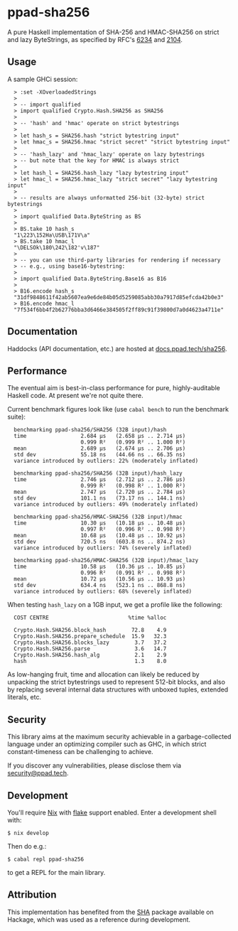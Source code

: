# ppad-sha256

A pure Haskell implementation of SHA-256 and HMAC-SHA256 on strict and
lazy ByteStrings, as specified by RFC's [6234][r6234] and [2104][r2104].

## Usage

A sample GHCi session:

```
  > :set -XOverloadedStrings
  >
  > -- import qualified
  > import qualified Crypto.Hash.SHA256 as SHA256
  >
  > -- 'hash' and 'hmac' operate on strict bytestrings
  >
  > let hash_s = SHA256.hash "strict bytestring input"
  > let hmac_s = SHA256.hmac "strict secret" "strict bytestring input"
  >
  > -- 'hash_lazy' and 'hmac_lazy' operate on lazy bytestrings
  > -- but note that the key for HMAC is always strict
  >
  > let hash_l = SHA256.hash_lazy "lazy bytestring input"
  > let hmac_l = SHA256.hmac_lazy "strict secret" "lazy bytestring input"
  >
  > -- results are always unformatted 256-bit (32-byte) strict bytestrings
  >
  > import qualified Data.ByteString as BS
  >
  > BS.take 10 hash_s
  "1\223\152Ha\USB\171V\a"
  > BS.take 10 hmac_l
  "\DELSOk\180\242\182'v\187"
  >
  > -- you can use third-party libraries for rendering if necessary
  > -- e.g., using base16-bytestring:
  >
  > import qualified Data.ByteString.Base16 as B16
  >
  > B16.encode hash_s
  "31df9848611f42ab5607ea9e6de84b05d5259085abb30a7917d85efcda42b0e3"
  > B16.encode hmac_l
  "7f534f6bb4f2b62776bba3d6466e384505f2ff89c91f39800d7a0d4623a4711e"
```

## Documentation

Haddocks (API documentation, etc.) are hosted at
[docs.ppad.tech/sha256][hadoc].

## Performance

The eventual aim is best-in-class performance for pure, highly-auditable
Haskell code. At present we're not quite there.

Current benchmark figures look like (use `cabal bench` to run the
benchmark suite):

```
  benchmarking ppad-sha256/SHA256 (32B input)/hash
  time                 2.684 μs   (2.658 μs .. 2.714 μs)
                       0.999 R²   (0.999 R² .. 1.000 R²)
  mean                 2.689 μs   (2.674 μs .. 2.706 μs)
  std dev              55.18 ns   (44.66 ns .. 66.35 ns)
  variance introduced by outliers: 22% (moderately inflated)

  benchmarking ppad-sha256/SHA256 (32B input)/hash_lazy
  time                 2.746 μs   (2.712 μs .. 2.786 μs)
                       0.999 R²   (0.998 R² .. 1.000 R²)
  mean                 2.747 μs   (2.720 μs .. 2.784 μs)
  std dev              101.1 ns   (73.17 ns .. 144.1 ns)
  variance introduced by outliers: 49% (moderately inflated)

  benchmarking ppad-sha256/HMAC-SHA256 (32B input)/hmac
  time                 10.30 μs   (10.18 μs .. 10.48 μs)
                       0.997 R²   (0.996 R² .. 0.998 R²)
  mean                 10.68 μs   (10.48 μs .. 10.92 μs)
  std dev              720.5 ns   (603.8 ns .. 874.2 ns)
  variance introduced by outliers: 74% (severely inflated)

  benchmarking ppad-sha256/HMAC-SHA256 (32B input)/hmac_lazy
  time                 10.58 μs   (10.36 μs .. 10.85 μs)
                       0.996 R²   (0.991 R² .. 0.998 R²)
  mean                 10.72 μs   (10.56 μs .. 10.93 μs)
  std dev              634.4 ns   (523.1 ns .. 868.8 ns)
  variance introduced by outliers: 68% (severely inflated)
```

When testing `hash_lazy` on a 1GB input, we get a profile like the
following:

```
  COST CENTRE                         %time %alloc

  Crypto.Hash.SHA256.block_hash        72.8    4.9
  Crypto.Hash.SHA256.prepare_schedule  15.9   32.3
  Crypto.Hash.SHA256.blocks_lazy        3.7   37.2
  Crypto.Hash.SHA256.parse              3.6   14.7
  Crypto.Hash.SHA256.hash_alg           2.1    2.9
  hash                                  1.3    8.0
```

As low-hanging fruit, time and allocation can likely be reduced by
unpacking the strict bytestrings used to represent 512-bit blocks, and
also by replacing several internal data structures with unboxed tuples,
extended literals, etc.

## Security

This library aims at the maximum security achievable in a
garbage-collected language under an optimizing compiler such as GHC, in
which strict constant-timeness can be challenging to achieve.

If you discover any vulnerabilities, please disclose them via
security@ppad.tech.

## Development

You'll require [Nix][nixos] with [flake][flake] support enabled. Enter a
development shell with:

```
$ nix develop
```

Then do e.g.:

```
$ cabal repl ppad-sha256
```

to get a REPL for the main library.

## Attribution

This implementation has benefited from the [SHA][hacka] package
available on Hackage, which was used as a reference during development.

[nixos]: https://nixos.org/
[flake]: https://nixos.org/manual/nix/unstable/command-ref/new-cli/nix3-flake.html
[hadoc]: https://docs.ppad.tech/sha256
[hacka]: https://hackage.haskell.org/package/SHA
[r6234]: https://datatracker.ietf.org/doc/html/rfc6234
[r2104]: https://datatracker.ietf.org/doc/html/rfc2104
